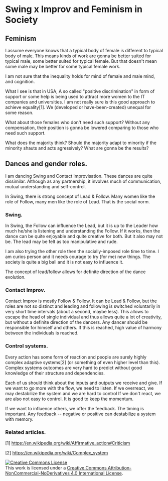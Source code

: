 # Swing x Improv and Feminism in Society

## Feminism
I assume everyone knows that a typical body of female is different to typical body of male. This means kinds of work are gonna be better suited for typical male, some better suited for typical female. But that doesn't mean some male may be better for some typical female work.

I am not sure that the inequality holds for mind of female and male mind, and cognition.

What I see is that in USA, A so called "positive discrimination" in form of support or some help is being used to attract more women to the IT companies and universities. I am not really sure is this good approach to achieve equality[1]. We (developed or have-been-created) unequal for some reason.

What about those females who don't need such support? Without any compensation, their position is gonna be lowered comparing to those who need such support.

What does the majority think? Should the majority adapt to minority if the minority shauts and acts agressively? What are gonna be the results?


## Dances and gender roles.
I am dancing Swing and Contact improvisation. These dances are quite dissimilar. Although as any partnership, it involves much of communication, mutual understanding and self-control.

In Swing, there is strong concept of Lead & Follow. Many women like the role of Follow, many men like the role of Lead. That is the social norm.

### Swing.
In Swing, the Follow can influence the Lead, but it is up to the Leader how much he/she is listening and understanding the Follow. If it works, then the dance can be quite enjoyable and quite creative for both. But it also may not be. The lead may be felt as too manipulative and rude. 

I am also trying the other role then the socially-imposed role time to time. I am curios person and it needs courage to try (for me) new things. The society is quite a big ball and it is not easy to influence it.

The concept of lead/follow allows for definite direction of the dance evolution.

### Contact Improv.
Contact Improv is mostly Follow & Follow. It can be Lead & Follow, but the roles are not so distinct and leading and following is switched voluntarily in very short time intervals (about a second, maybe less). This allows to escape the head of single individual and thus allows quite a lot of creativity, but without a definite direction of the dancers. Any dancer should be responsible for himself and others. If this is reached, high value of harmony between the individuals is reached.

### Control systems.
Every action has some form of reaction and people are surely highly complex adaptive systems[2] (or something of even higher level than this). Complex systems outcomes are very hard to predict without good knowledge of their structure and dependencies.

Each of us should think about the inputs and outputs we receive and give.
If we want to go more with the flow, we need to listen.
If we overreact, we may destabilize the system and we are hard to control
If we don't react, we are also not easy to control. It is good to keep the momentum.

If we want to influence others, we offer the feedback. The timing is important. Any feedback -- negative or positive can destabilize a system with memory.

### Related articles.
[1] https://en.wikipedia.org/wiki/Affirmative_action#Criticism

[2] https://en.wikipedia.org/wiki/Complex_system

<a rel="license" href="http://creativecommons.org/licenses/by-nc-nd/4.0/"><img alt="Creative Commons License" style="border-width:0" src="https://i.creativecommons.org/l/by-nc-nd/4.0/88x31.png" /></a><br />This work is licensed under a <a rel="license" href="http://creativecommons.org/licenses/by-nc-nd/4.0/">Creative Commons Attribution-NonCommercial-NoDerivatives 4.0 International License</a>.
